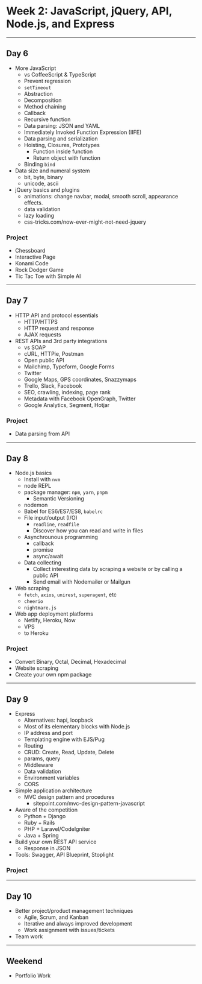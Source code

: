 # Week 2: JavaScript, jQuery, API, Node.js, and Express

--------------------------------------------------------------------------------

## Day 6

- More JavaScript
  - vs CoffeeScript & TypeScript
  - Prevent regression
  - `setTimeout`
  - Abstraction
  - Decomposition
  - Method chaining
  - Callback
  - Recursive function
  - Data parsing: JSON and YAML
  - Immediately Invoked Function Expression (IIFE)
  - Data parsing and serialization
  - Hoisting, Closures, Prototypes
    - Function inside function
    - Return object with function
  - Binding `bind`
- Data size and numeral system
  - bit, byte, binary
  - unicode, ascii
- jQuery basics and plugins
  - animations: change navbar, modal, smooth scroll, appearance effects.
  - data validation
  - lazy loading
  - css-tricks.com/now-ever-might-not-need-jquery

### Project

- Chessboard
- Interactive Page
- Konami Code
- Rock Dodger Game
- Tic Tac Toe with Simple AI

--------------------------------------------------------------------------------

## Day 7

- HTTP API and protocol essentials
  - HTTP/HTTPS
  - HTTP request and response
  - AJAX requests
- REST APIs and 3rd party integrations
  - vs SOAP
  - cURL, HTTPie, Postman
  - Open public API
  - Mailchimp, Typeform, Google Forms
  - Twitter
  - Google Maps, GPS coordinates, Snazzymaps
  - Trello, Slack, Facebook
  - SEO, crawling, indexing, page rank
  - Metadata with Facebook OpenGraph, Twitter
  - Google Analytics, Segment, Hotjar

### Project

- Data parsing from API

--------------------------------------------------------------------------------

## Day 8

- Node.js basics
  - Install with `nvm`
  - node REPL
  - package manager: `npm`, `yarn`, `pnpm`
    - Semantic Versioning
  - nodemon
  - Babel for ES6/ES7/ES8, `babelrc`
  - File input/output (I/O)
    - `readline`, `readfile`
    - Discover how you can read and write in files
  - Asynchrounous programming
    - callback
    - promise
    - async/await
  - Data collecting
    - Collect interesting data by scraping a website or by calling a public API
    - Send email with Nodemailer or Mailgun
- Web scraping
  - `fetch`, `axios`, `unirest`, `superagent`, etc
  - `cheerio`
  - `nightmare.js`
- Web app deployment platforms
  - Netlify, Heroku, Now
  - VPS
  - to Heroku

### Project

- Convert Binary, Octal, Decimal, Hexadecimal
- Website scraping
- Create your own npm package

--------------------------------------------------------------------------------

## Day 9

- Express
  - Alternatives: hapi, loopback
  - Most of its elementary blocks with Node.js
  - IP address and port
  - Templating engine with EJS/Pug
  - Routing
  - CRUD: Create, Read, Update, Delete
  - params, query
  - Middleware
  - Data validation
  - Environment variables
  - CORS
- Simple application architecture
  - MVC design pattern and procedures
    - sitepoint.com/mvc-design-pattern-javascript
- Aware of the competition
  - Python + Django
  - Ruby + Rails
  - PHP + Laravel/CodeIgniter
  - Java + Spring
- Build your own REST API service
  - Response in JSON
- Tools: Swagger, API Blueprint, Stoplight

### Project

--------------------------------------------------------------------------------

## Day 10

- Better project/product management techniques
  - Agile, Scrum, and Kanban
  - Iterative and always improved development
  - Work assignment with issues/tickets
- Team work

--------------------------------------------------------------------------------

## Weekend

- Portfolio Work

